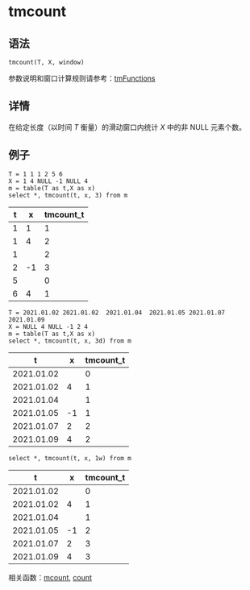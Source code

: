 # tmcount

## 语法

`tmcount(T, X, window)`

参数说明和窗口计算规则请参考：[tmFunctions](../themes/tmFunctions.md)

## 详情

在给定长度（以时间 *T* 衡量）的滑动窗口内统计 *X* 中的非 NULL 元素个数。

## 例子

```
T = 1 1 1 2 5 6
X = 1 4 NULL -1 NULL 4
m = table(T as t,X as x)
select *, tmcount(t, x, 3) from m
```

| t | x | tmcount\_t |
| --- | --- | --- |
| 1 | 1 | 1 |
| 1 | 4 | 2 |
| 1 |  | 2 |
| 2 | -1 | 3 |
| 5 |  | 0 |
| 6 | 4 | 1 |

```
T = 2021.01.02 2021.01.02  2021.01.04  2021.01.05 2021.01.07 2021.01.09
X = NULL 4 NULL -1 2 4
m = table(T as t,X as x)
select *, tmcount(t, x, 3d) from m
```

| t | x | tmcount\_t |
| --- | --- | --- |
| 2021.01.02 |  | 0 |
| 2021.01.02 | 4 | 1 |
| 2021.01.04 |  | 1 |
| 2021.01.05 | -1 | 1 |
| 2021.01.07 | 2 | 2 |
| 2021.01.09 | 4 | 2 |

```
select *, tmcount(t, x, 1w) from m
```

| t | x | tmcount\_t |
| --- | --- | --- |
| 2021.01.02 |  | 0 |
| 2021.01.02 | 4 | 1 |
| 2021.01.04 |  | 1 |
| 2021.01.05 | -1 | 2 |
| 2021.01.07 | 2 | 3 |
| 2021.01.09 | 4 | 3 |

相关函数：[mcount](../m/mcount.md), [count](../c/count.md)

